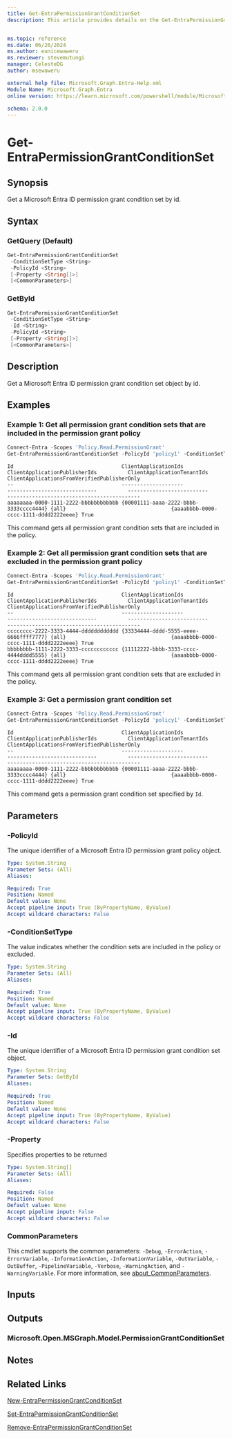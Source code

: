 ```yaml
---
title: Get-EntraPermissionGrantConditionSet
description: This article provides details on the Get-EntraPermissionGrantConditionSet command.


ms.topic: reference
ms.date: 06/26/2024
ms.author: eunicewaweru
ms.reviewer: stevemutungi
manager: CelesteDG
author: msewaweru

external help file: Microsoft.Graph.Entra-Help.xml
Module Name: Microsoft.Graph.Entra
online version: https://learn.microsoft.com/powershell/module/Microsoft.Graph.Entra/Get-EntraPermissionGrantConditionSet

schema: 2.0.0
---
```


# Get-EntraPermissionGrantConditionSet

## Synopsis

Get a Microsoft Entra ID permission grant condition set by id.

## Syntax

### GetQuery (Default)

```powershell
Get-EntraPermissionGrantConditionSet
 -ConditionSetType <String>
 -PolicyId <String>
 [-Property <String[]>]
 [<CommonParameters>]
```

### GetById

```powershell
Get-EntraPermissionGrantConditionSet
 -ConditionSetType <String>
 -Id <String>
 -PolicyId <String>
 [-Property <String[]>]
 [<CommonParameters>]
```

## Description

Get a Microsoft Entra ID permission grant condition set object by id.

## Examples

### Example 1: Get all permission grant condition sets that are included in the permission grant policy

```powershell
Connect-Entra -Scopes 'Policy.Read.PermissionGrant'
Get-EntraPermissionGrantConditionSet -PolicyId 'policy1' -ConditionSetType 'includes'
```

```output
Id                                   ClientApplicationIds                   ClientApplicationPublisherIds          ClientApplicationTenantIds             ClientApplicationsFromVerifiedPublisherOnly
--                                   --------------------                   -----------------------------          --------------------------             -------------------------------------------
aaaaaaaa-0000-1111-2222-bbbbbbbbbbbb {00001111-aaaa-2222-bbbb-3333cccc4444} {all}                                  {aaaabbbb-0000-cccc-1111-dddd2222eeee} True
```

This command gets all permission grant condition sets that are included in the policy.

### Example 2: Get all permission grant condition sets that are excluded in the permission grant policy

```powershell
Connect-Entra -Scopes 'Policy.Read.PermissionGrant'
Get-EntraPermissionGrantConditionSet -PolicyId 'policy1' -ConditionSetType 'excludes'
```

```output
Id                                   ClientApplicationIds                   ClientApplicationPublisherIds          ClientApplicationTenantIds             ClientApplicationsFromVerifiedPublisherOnly
--                                   --------------------                   -----------------------------          --------------------------             -------------------------------------------
cccccccc-2222-3333-4444-dddddddddddd {33334444-dddd-5555-eeee-6666ffff7777} {all}                                  {aaaabbbb-0000-cccc-1111-dddd2222eeee} True
bbbbbbbb-1111-2222-3333-cccccccccccc {11112222-bbbb-3333-cccc-4444dddd5555} {all}                                  {aaaabbbb-0000-cccc-1111-dddd2222eeee} True
```

This command gets all permission grant condition sets that are excluded in the policy.

### Example 3: Get a permission grant condition set

```powershell
Connect-Entra -Scopes 'Policy.Read.PermissionGrant'
Get-EntraPermissionGrantConditionSet -PolicyId 'policy1' -ConditionSetType 'includes' -Id 'aaaaaaaa-0000-1111-2222-bbbbbbbbbbbb'
```

```output
Id                                   ClientApplicationIds                   ClientApplicationPublisherIds          ClientApplicationTenantIds             ClientApplicationsFromVerifiedPublisherOnly
--                                   --------------------                   -----------------------------          --------------------------             -------------------------------------------
aaaaaaaa-0000-1111-2222-bbbbbbbbbbbb {00001111-aaaa-2222-bbbb-3333cccc4444} {all}                                  {aaaabbbb-0000-cccc-1111-dddd2222eeee} True
```

This command gets a permission grant condition set specified by `Id`.

## Parameters

### -PolicyId

The unique identifier of a Microsoft Entra ID permission grant policy object.

```yaml
Type: System.String
Parameter Sets: (All)
Aliases:

Required: True
Position: Named
Default value: None
Accept pipeline input: True (ByPropertyName, ByValue)
Accept wildcard characters: False
```

### -ConditionSetType

The value indicates whether the condition sets are included in the policy or excluded.

```yaml
Type: System.String
Parameter Sets: (All)
Aliases:

Required: True
Position: Named
Default value: None
Accept pipeline input: True (ByPropertyName, ByValue)
Accept wildcard characters: False
```

### -Id

The unique identifier of a Microsoft Entra ID permission grant condition set object.

```yaml
Type: System.String
Parameter Sets: GetById
Aliases:

Required: True
Position: Named
Default value: None
Accept pipeline input: True (ByPropertyName, ByValue)
Accept wildcard characters: False
```

### -Property

Specifies properties to be returned

```yaml
Type: System.String[]
Parameter Sets: (All)
Aliases:

Required: False
Position: Named
Default value: None
Accept pipeline input: False
Accept wildcard characters: False
```

### CommonParameters

This cmdlet supports the common parameters: `-Debug`, `-ErrorAction`, `-ErrorVariable`, `-InformationAction`, `-InformationVariable`, `-OutVariable`, `-OutBuffer`, `-PipelineVariable`, `-Verbose`, `-WarningAction`, and `-WarningVariable`. For more information, see [about_CommonParameters](https://go.microsoft.com/fwlink/?LinkID=113216).

## Inputs

## Outputs

### Microsoft.Open.MSGraph.Model.PermissionGrantConditionSet

## Notes

## Related Links

[New-EntraPermissionGrantConditionSet](New-EntraPermissionGrantConditionSet.md)

[Set-EntraPermissionGrantConditionSet](Set-EntraPermissionGrantConditionSet.md)

[Remove-EntraPermissionGrantConditionSet](Remove-EntraPermissionGrantConditionSet.md)

